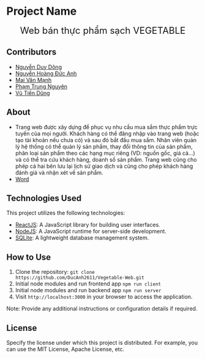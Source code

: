 # Project Name

<center>
<span style="font-size: 24px;">Web bán thực phẩm sạch VEGETABLE</span>
</center>

## Contributors

- [Nguyễn Duy Dông](https://github.com/username2)
- [Nguyễn Hoàng Đức Anh](https://github.com/username1)
- [Mai Văn Mạnh](https://github.com/username2)
- [Phạm Trung Nguyên](https://github.com/username2)
- [Vũ Tiến Dũng](https://github.com/username2)

## About

- Trang web được xây dựng để phục vụ nhu cầu mua sắm thực phẩm trực tuyến của mọi người. Khách hàng có thể đăng nhập vào trang web (hoặc tạo tài khoản nếu chưa có) và sau đó bắt đầu mua sắm. Nhân viên quản lý hệ thống có thể quản lý sản phẩm, thay đổi thông tin của sản phẩm, phân loại sản phẩm theo các hạng mục riêng (VD: nguồn gốc, giá cả…) và có thể tra cứu khách hàng, doanh số sản phẩm. Trang web cũng cho phép cả hai bên lưu lại lịch sử giao dịch và cũng cho phép khách hàng đánh giá và nhận xét về sản phẩm.  
- [Word](https://thanglongedu-my.sharepoint.com/:w:/g/personal/a38520_thanglong_edu_vn/EWK-tpPID-xFiCa0o1JkbnABlVMLHoD6EbAQCxd2M6G62w?e=aVutj9)

## Technologies Used

This project utilizes the following technologies:

- [ReactJS](https://reactjs.org/): A JavaScript library for building user interfaces.
- [NodeJS](https://nodejs.org/): A JavaScript runtime for server-side development.
- [SQLite](https://sqlite.org/): A lightweight database management system.

## How to Use

1. Clone the repository: `git clone https://github.com/DucAnh2611/Vegetable-Web.git`
2. Initial node modules and run frontend app `npm run client`
3. Initial node modules and run backend app `npm run server`
9. Visit `http://localhost:3000` in your browser to access the application.

Note: Provide any additional instructions or configuration details if required.

## License

Specify the license under which this project is distributed. For example, you can use the MIT License, Apache License, etc.

